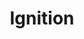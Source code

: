 ---
title: Ignition
categories:
  - other
docs:
  - id: java
    url: https://github.com/mussonindustrial/testcontainers-ignition/
    maintainer: community
    example: |
      ```java
      var ignition = new IgnitionContainer("inductiveautomation/ignition:8.1.33")
        .acceptLicense();
      ignition.start();
      ```
    installation: |
      ```xml
      <dependency>
          <groupId>com.mussonindustrial</groupId>
          <artifactId>testcontainers-ignition</artifactId>
          <version>0.3.0</version>
          <scope>test</scope>
      </dependency>
      ```
description: |
  Ignition is a powerful integrated development environment with everything you need to create virtually any kind of industrial software application – SCADA, IIoT, MES and beyond – all on one platform.
---